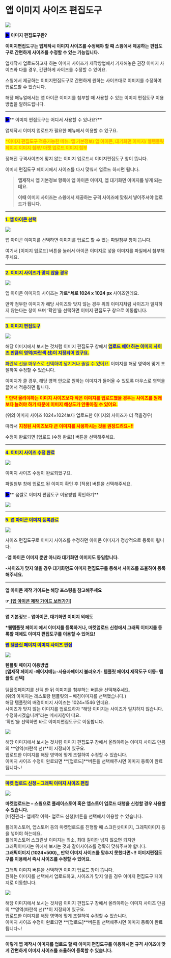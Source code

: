 # 앱 이미지 사이즈 편집도구

![](https://wp.swing2app.co.kr/wp-content/uploads/2018/09/%EC%9D%B4%EB%AF%B8%EC%A7%80%ED%8E%B8%EC%A7%91%EB%8F%84%EA%B5%AC%EC%A0%9C%EB%AA%A9.png)

<mark style="background-color:blue;">▶</mark> **이미지 편집도구란?**

**이미지편집도구는 앱제작시 이미지 사이즈를 수정해야 할 때 스윙에서 제공하는 편집도구로 간편하게 사이즈를 수정할 수 있는 기능입니다.**

앱제작시 업로드하고자 하는 이미지 사이즈가 제작방법에서 기재해놓은 권장 이미지 사이즈와 다를 경우, 간편하게 사이즈를 수정할 수 있어요.

스윙에서 제공하는 이미지편집도구로 간편하게 원하는 사이즈대로 이미지를 수정하여 업로드할 수 있습니다.

해당 매뉴얼에서는 앱 아이콘 이미지를 첨부할 때 사용할 수 있는 이미지 편집도구 이용방법을 알려드립니다.

***

<mark style="background-color:blue;">**▶**</mark>** 이미지 편집도구는 어디서 사용할 수 있나요?**

앱제작시 이미지 업로드가 필요한 메뉴에서 이용할 수 있구요.

<mark style="color:orange;">**\*이미지 편집도구 적용가능한 메뉴: 앱 기본정보) 앱 아이콘, 대기화면 이미지/  웹템플릿 페이지 이미지 첨부/ 마켓 업로드 이미지 첨부**</mark>&#x20;

정해진 규격사이즈에 맞지 않는 이미지 업로드시 이미지편집도구 창이 뜹니다.

이미지 편집도구 페이지에서 사이즈를 다시 맞춰서 업로드 하시면 됩니다.

> **앱제작시 앱 기본정보 항목에 앱 아이콘 이미지, 앱 대기화면 이미지를 넣게 되는데요.**
>
> **이때 이미지 사이즈는 스윙에서 제공하는 규격 사이즈에 맞춰서 넣어주셔야 업로드가 됩니다.**&#x20;

****

<mark style="color:blue;">**1. 앱 아이콘 선택**</mark>

![](https://wp.swing2app.co.kr/wp-content/uploads/2018/09/%EC%9D%B4%EB%AF%B8%EC%A7%80%ED%8E%B8%EC%A7%91%EB%8F%84%EA%B5%AC1.18.09.png)

앱 아이콘 이미지를 선택하면 이미지를 업로드 할 수 있는 파일첨부 창이 뜹니다.

여기서 \[이미지 업로드] 버튼을 눌러서 아이콘 이미지로 넣을 이미지를 파일에서 첨부해주세요.

***

<mark style="color:blue;">**2. 이미지 사이즈가 맞지 않을 경우**</mark>

![](https://wp.swing2app.co.kr/wp-content/uploads/2018/09/%EC%9D%B4%EB%AF%B8%EC%A7%80%ED%8E%B8%EC%A7%91%EB%8F%84%EA%B5%AC2.18.09.png)

앱 아이콘 이미지의 사이즈는 **가로\*세로 1024 x 1024 px** 사이즈인데요.

만약 첨부한 이미지가 해당 사이즈와 맞지 않는 경우 위의 이미지처럼 사이즈가 일치하지 않는다는 창이 뜨며 ‘확인’을 선택하면 이미지 편집도구 창으로 이동합니다.

***

<mark style="color:blue;">**3. 이미지 편집도구**</mark>&#x20;

![](https://wp.swing2app.co.kr/wp-content/uploads/2018/09/%EC%9D%B4%EB%AF%B8%EC%A7%80%ED%8E%B8%EC%A7%91%EB%8F%84%EA%B5%AC3.18.09.png)

해당 이미지에서 보시는 것처럼 이미지 편집도구 창에서 <mark style="color:blue;">**업로드 해야 하는 이미지 사이즈 만큼의 영역(파란색 선)이 지정되어 있구요.**</mark>

<mark style="color:blue;">파란색 선을 마우스로 선택하여 당기거나 줄일 수 있어요.</mark> 이미지를 해당 영역에 맞게 조절하여 수정할 수 있습니다.

이미지가 클 경우, 해당 영역 안으로 원하는 이미지가 들어올 수 있도록 마우스로 영역을 끌어서 적용하면 됩니다.

<mark style="color:red;">**\* 만약 올려야하는 이미지 사이즈보다 작은 이미지를 업로드했을 경우는 사이즈를 원래보다 늘려야 하기 때문에 이미지 해상도가 안좋아질 수 있어요.**</mark>

(위의 이미지 사이즈 1024×1024보다 업로드한 이미지의 사이즈가 더 적을경우)

따라서 <mark style="color:red;">**지정된 사이즈보다 큰 이미지를 사용하시는 것을 권장드려요\~!!**</mark>

수정이 완료되면 \[업로드 (수정 완료)] 버튼을 선택해주세요.

***

<mark style="color:blue;">**4. 이미지 사이즈 수정 완료**</mark>&#x20;

![](https://wp.swing2app.co.kr/wp-content/uploads/2018/09/%EC%9D%B4%EB%AF%B8%EC%A7%80%ED%8E%B8%EC%A7%91%EB%8F%84%EA%B5%AC4.18.09.png)

이미지 사이즈 수정이 완료되었구요.

파일첨부 창에 업로드 된 이미지 확인 후 \[적용] 버튼을 선택해주세요.



<mark style="background-color:blue;">**▶**</mark>** 움짤로 이미지 편집도구 이용방법 확인하기**

![](https://s3.ap-northeast-2.amazonaws.com/swing2bucket/resource/image/help/fd663fd6152436a7ade571bec7037296.gif)

***

<mark style="color:blue;">**5. 앱 아이콘 이미지 등록완료**</mark>

![](https://wp.swing2app.co.kr/wp-content/uploads/2018/09/%EC%9D%B4%EB%AF%B8%EC%A7%80%ED%8E%B8%EC%A7%91%EB%8F%84%EA%B5%AC5.18.09.png)

사이즈 편집도구로 이미지 사이즈를  수정하면 아이콘 이미지가 정상적으로 등록이 됩니다.

**-앱 아이콘 이미지 뿐만 아니라 대기화면 이미지도 동일합니다.**&#x20;

**-사이즈가 맞지 않을 경우 대기화면도 이미지 편집도구를 통해서 사이즈를 조율하여 등록해주세요.**

****

**앱 아이콘 제작 가이드는 해당 포스팅을 참고해주세요**

**☞**[ **\[앱 아이콘 제작 가이드 보러가기\]**](appicon.md)

***

**앱 기본정보 – 앱아이콘, 대기화면 이미지 외에도**

**\*웹템플릿 페이지 에서 이미지를 등록하거나, 마켓업로드 신청에서 그래픽 이미지를 등록할 때에도 이미지 편집도구를 이용할 수 있어요!**

<mark style="color:blue;">**웹 템플릿 페이지 이미지 사이즈 편집**</mark>

![](https://s3.ap-northeast-2.amazonaws.com/swing2bucket/resource/image/help/e204803ff0e752a88efa907bf1df5c73.png)

**템플릿 페이지 이용방법**\
**\[앱제작 페이지 -페이지메뉴-사용자페이지 불러오기- 템플릿 페이지 제작도구 이동- 템플릿 선택]**\
\
템플릿페이지를 선택 한 뒤 이미지를 첨부하는 버튼을 선택해주세요.\
(위의 이미지는 레스토랑 템플릿의 – 배경이미지를 선택했습니다.)\
해당 템플릿의 배경이미지 사이즈는 1024×1546 인데요.\
사이즈가 맞지 않는 이미지를 업로드하자 “해당 이미지는 사이즈가 일치하지 않습니다. 수정하시겠습니까”라는 메시지창이 떠요.\
‘확인’을 선택하면 바로 이미지편집도구로 이동합니다.&#x20;

![](https://s3.ap-northeast-2.amazonaws.com/swing2bucket/resource/image/help/9bbc5e0ed39f6b531b9b45f1498b958d.png)

해당 이미지에서 보시는 것처럼 이미지 편집도구 창에서 올려야하는 이미지 사이즈 만큼의 **영역(파란색 선)**이 지정되어 있구요.\
업로드한 이미지를 해당 영역에 맞게 조절하여 수정할 수 있습니다.\
이미지 사이즈 수정이 완료되면 **\[업로드]**버튼을 선택해주시면 이미지 등록이 완료됩니다\~!

***

<mark style="color:blue;">**마켓 업로드 신청 – 그래픽 이미지 사이즈 편집**</mark>

![](https://s3.ap-northeast-2.amazonaws.com/swing2bucket/resource/image/help/5f2c305b67be622c679fd201618f0621.png)

**마켓업로드는 – 스윙으로 플레이스토어 혹은 앱스토어 업로드 대행을 신청할 경우 사용할 수 있습니다.**\
\[버전관리- 앱제작 이력- 업로드 신청]버튼을 선택해서 이용할 수 있습니다.



플레이스토어, 앱스토어 등의 마켓업로드를 진행할 때 스크린샷이미지, 그래픽이미지 등을 넣어야 하는데요.\
플레이스토어 스크린샷 이미지는 최소, 최대 길이만 넘지 않으면 되지만\
그래픽이미지는 위에서 보시는 것과 같이사이즈를 정확히 맞춰주셔야 합니다.\
**그래픽이미지 (1024×500),, 만약 이미지 사이즈를 맞추지 못했다면\~!! 이미지편집도구를 이용해서 즉시 사이즈를 수정할 수 있어요.**

그래픽 이미지 버튼을 선택하면 이미지 업로드 창이 뜹니다.\
원하는 이미지를 선택해서 업로드하고, 사이즈가 맞지 않을 경우 이미지 편집도구 페이지로 이동합니다.

![](https://s3.ap-northeast-2.amazonaws.com/swing2bucket/resource/image/help/59f0a3d3210e918558b6e065ace26eff.png)

해당 이미지에서 보시는 것처럼 이미지 편집도구 창에서 올려야하는 이미지 사이즈 만큼의 **영역(파란색 선)**이 지정되어 있구요.\
업로드한 이미지를 해당 영역에 맞게 조절하여 수정할 수 있습니다.\
이미지 사이즈 수정이 완료되면 **\[업로드]**버튼을 선택해주시면 이미지 등록이 완료됩니다\~!

***

**이렇게 앱 제작시 이미지를 업로드 할 때 이미지 편집도구를 이용하시면 규격 사이즈에 맞게 간편하게 이미지 사이즈를 조율하여 등록할 수 있습니다.**
